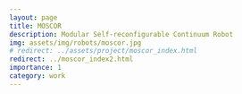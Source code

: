 ```yaml
---
layout: page
title: MOSCOR
description: Modular Self-reconfigurable Continuum Robot
img: assets/img/robots/moscor.jpg
# redirect: ../assets/project/moscor_index.html
redirect: ../moscor_index2.html
importance: 1
category: work
---
```


<!-- <head>
  <meta http-equiv="refresh" content="0; url=moscor_index.html" />
</head>

If you are not redirected, <a href="moscor_index.html">click here</a>. -->